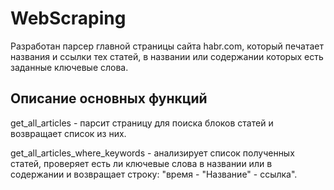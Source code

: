 # WebScraping


Разработан парсер главной страницы сайта habr.com, который печатает названия и ссылки тех статей, в названии или содержании которых есть заданные ключевые слова.


## Описание основных функций


get_all_articles - парсит страницу для поиска блоков статей и возвращает список из них.

get_all_articles_where_keywords - анализирует список полученных статей, проверяет есть ли ключевые слова в названии или в содержании и возвращает строку: "время - "Название" - ссылка".
